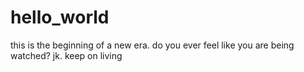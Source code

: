 # hello_world
this is the beginning of a new era.
do you ever feel like you are being watched?
jk. keep on living
